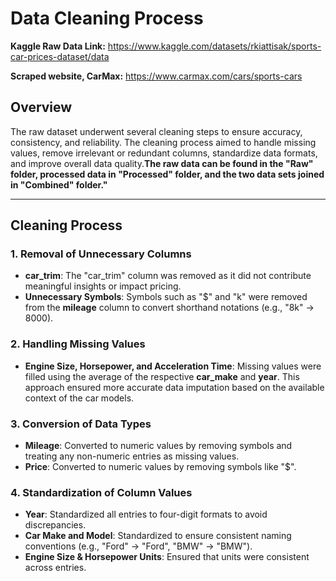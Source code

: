 # Data Cleaning Process

**Kaggle Raw Data Link:** https://www.kaggle.com/datasets/rkiattisak/sports-car-prices-dataset/data

**Scraped website, CarMax:** https://www.carmax.com/cars/sports-cars

## Overview

The raw dataset underwent several cleaning steps to ensure accuracy, consistency, and reliability. The cleaning process aimed to handle missing values, remove irrelevant or redundant columns, standardize data formats, and improve overall data quality.**The raw data can be found in the "Raw" folder, processed data in "Processed" folder, and the two data sets joined in "Combined" folder."**

---

## Cleaning Process

### 1. **Removal of Unnecessary Columns**

- **car_trim**: The "car_trim" column was removed as it did not contribute meaningful insights or impact pricing.
- **Unnecessary Symbols**: Symbols such as "$" and "k" were removed from the **mileage** column to convert shorthand notations (e.g., "8k" → 8000).

### 2. **Handling Missing Values**

- **Engine Size, Horsepower, and Acceleration Time**: Missing values were filled using the average of the respective **car_make** and **year**. This approach ensured more accurate data imputation based on the available context of the car models.

### 3. **Conversion of Data Types**

- **Mileage**: Converted to numeric values by removing symbols and treating any non-numeric entries as missing values.
- **Price**: Converted to numeric values by removing symbols like "$".

### 4. **Standardization of Column Values**

- **Year**: Standardized all entries to four-digit formats to avoid discrepancies.
- **Car Make and Model**: Standardized to ensure consistent naming conventions (e.g., "Ford" → "Ford", "BMW" → "BMW").
- **Engine Size & Horsepower Units**: Ensured that units were consistent across entries.
